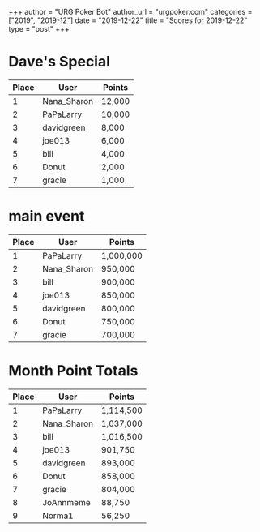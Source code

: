 +++
author = "URG Poker Bot"
author_url = "urgpoker.com"
categories = ["2019", "2019-12"]
date = "2019-12-22"
title = "Scores for 2019-12-22"
type = "post"
+++
# Dave's Special

| Place | User | Points |
|-------|------|--------|
| 1 | Nana_Sharon | 12,000 |
| 2 | PaPaLarry | 10,000 |
| 3 | davidgreen | 8,000 |
| 4 | joe013 | 6,000 |
| 5 | bill | 4,000 |
| 6 | Donut | 2,000 |
| 7 | gracie | 1,000 |

# main event

| Place | User | Points |
|-------|------|--------|
| 1 | PaPaLarry | 1,000,000 |
| 2 | Nana_Sharon | 950,000 |
| 3 | bill | 900,000 |
| 4 | joe013 | 850,000 |
| 5 | davidgreen | 800,000 |
| 6 | Donut | 750,000 |
| 7 | gracie | 700,000 |

# Month Point Totals

| Place | User | Points |
|-------|------|--------|
| 1 | PaPaLarry | 1,114,500 |
| 2 | Nana_Sharon | 1,037,000 |
| 3 | bill | 1,016,500 |
| 4 | joe013 | 901,750 |
| 5 | davidgreen | 893,000 |
| 6 | Donut | 858,000 |
| 7 | gracie | 804,000 |
| 8 | JoAnnmeme | 88,750 |
| 9 | Norma1 | 56,250 |
